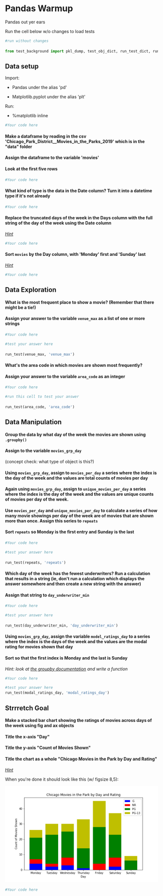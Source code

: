 # Pandas Warmup

Pandas out yer ears

Run the cell below w/o changes to load tests


```python
#run without changes

from test_background import pkl_dump, test_obj_dict, run_test_dict, run_test
```

## Data setup

Import: 

- Pandas under the alias 'pd'

- Matplotlib.pyplot under the alias 'plt'

Run:
- %matplotlib inline


```python
#Your code here
```

#### Make a dataframe by reading in the csv 'Chicago_Park_District__Movies_in_the_Parks_2019' which is in the "data" folder  

#### Assign the dataframe to the variable 'movies'

#### Look at the first five rows


```python
#Your code here
```

#### What kind of type is the data in the Date column?  Turn it into a datetime type if it's not already


```python
#Your code here
```

#### Replace the truncated days of the week in the Days column with the full string of the day of the week using the Date column

[*Hint*](https://pandas.pydata.org/pandas-docs/version/0.25.0/reference/api/pandas.Series.dt.day_name.html)


```python
#Your code here
```

#### Sort `movies` by the Day column, with 'Monday' first and 'Sunday' last

[*Hint*](https://pandas.pydata.org/pandas-docs/version/0.25.0/reference/api/pandas.Categorical.html#pandas.Categorical)


```python
#Your code here
```

## Data Exploration

#### What is the most frequent place to show a movie?  (Remember that there might be a tie!)

#### Assign your answer to the variable `venue_max` as a list of one or more strings


```python
#Your code here
```


```python
#test your answer here

run_test(venue_max, 'venue_max')
```

#### What's the area code in which movies are shown most frequently?

#### Assign your answer to the variable `area_code` as an integer


```python
#Your code here
```


```python
#run this cell to test your answer

run_test(area_code, 'area_code')
```

## Data Manipulation

#### Group the data by what day of the week the movies are shown using `.groupby()`

#### Assign to the variable `movies_grp_day` 
(concept check: what type of object is this?)

#### Using `movies_grp_day`, assign to `movies_per_day` a series where the index is the day of the week and the values are total counts of movies per day 

#### Again using `movies_grp_day`, assign to `unique_movies_per_day` a series where the index is the day of the week and the values are unique counts of movies per day of the week.

#### Use `movies_per_day` and `unique_movies_per_day` to calculate a series of how many movie showings per day of the week are of movies that are shown more than once.  Assign this series to `repeats`

#### Sort `repeats` so Monday is the first entry and Sunday is the last


```python
#Your code here
```


```python
#test your answer here

run_test(repeats, 'repeats')
```

#### Which day of the week has the fewest underwriters?  Run a calculation that results in a string (ie, don't run a calculation which displays the answer somewhere and then create a new string with the answer)

#### Assign that string to `day_underwriter_min`


```python
#Your code here
```


```python
#test your answer here

run_test(day_underwriter_min, 'day_underwriter_min')
```

#### Using `movies_grp_day`, assign the variable `model_ratings_day` to a series where the index is the days of the week and the values are the modal rating for movies shown that day

#### Sort so that the first index is Monday and the last is Sunday


*Hint: look at [the groupby documentation](https://pandas.pydata.org/pandas-docs/version/0.23.4/generated/pandas.core.groupby.DataFrameGroupBy.agg.html) and write a function*


```python
#Your code here
```


```python
#test your answer here
run_test(modal_ratings_day, 'modal_ratings_day')
```

## Strrretch Goal

#### Make a stacked bar chart showing the ratings of movies across days of the week using fig and ax objects

#### Title the x-axis "Day"

#### Title the y-axis "Count of Movies Shown"

#### Title the chart as a whole "Chicago Movies in the Park by Day and Rating"

[*Hint*](https://matplotlib.org/3.1.1/gallery/lines_bars_and_markers/bar_stacked.html)

When you're done it should look like this (w/ figsize 8,5):

![](viz/final_chart.png)


```python
#Your code here
```


```python

```
